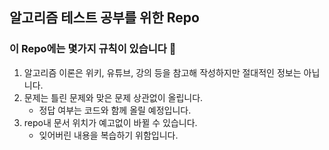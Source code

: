 ## 알고리즘 테스트 공부를 위한 Repo

### 이 Repo에는 몇가지 규칙이 있습니다 👀

1. 알고리즘 이론은 위키, 유튜브, 강의 등을 참고해 작성하지만 절대적인 정보는 아닙니다.
2. 문제는 틀린 문제와 맞은 문제 상관없이 올립니다.
   - 정답 여부는 코드와 함께 올릴 예정입니다.
3. repo내 문서 위치가 예고없이 바뀔 수 있습니다.
   - 잊어버린 내용을 복습하기 위함입니다.
